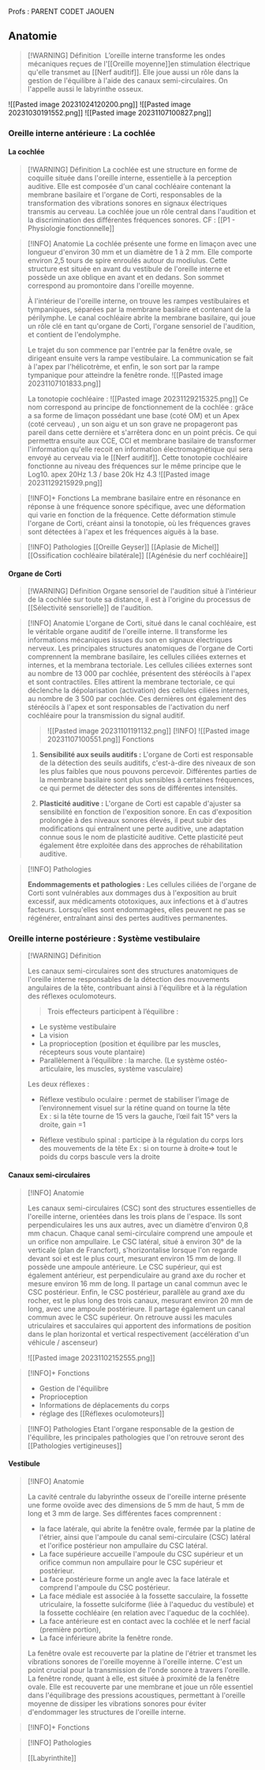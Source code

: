 Profs : PARENT CODET JAOUEN

## Anatomie

>[!WARNING] Définition
> L’oreille interne transforme les ondes mécaniques reçues de l'[[Oreille moyenne]]en stimulation électrique qu'elle transmet au [[Nerf auditif]]. Elle joue aussi un rôle dans la gestion de l'équilibre à l'aide des canaux semi-circulaires. On l'appelle aussi le labyrinthe osseux.

![[Pasted image 20231024120200.png]]
![[Pasted image 20231030191552.png]]
![[Pasted image 20231107100827.png]]
### Oreille interne antérieure : La cochlée

#### La cochlée 

>[!WARNING] Définition
>La cochlée est une structure en forme de coquille située dans l'oreille interne, essentielle à la perception auditive. Elle est composée d'un canal cochléaire contenant la membrane basilaire et l'organe de Corti, responsables de la transformation des vibrations sonores en signaux électriques transmis au cerveau. La cochlée joue un rôle central dans l'audition et la discrimination des différentes fréquences sonores.
>CF : [[P1 - Physiologie fonctionnelle]]

>[!INFO] Anatomie
>La cochlée présente une forme en limaçon avec une longueur d'environ 30 mm et un diamètre de 1 à 2 mm. Elle comporte environ 2,5 tours de spire enroulés autour du modiulus. Cette structure est située en avant du vestibule de l'oreille interne et possède un axe oblique en avant et en dedans. Son sommet correspond au promontoire dans l'oreille moyenne.
>
>
>À l'intérieur de l'oreille interne, on trouve les rampes vestibulaires et tympaniques, séparées par la membrane basilaire et contenant de la périlymphe. Le canal cochléaire abrite la membrane basilaire, qui joue un rôle clé en tant qu'organe de Corti, l'organe sensoriel de l'audition, et contient de l'endolymphe.
>
>Le trajet du son commence par l'entrée par la fenêtre ovale, se dirigeant ensuite vers la rampe vestibulaire. La communication se fait à l'apex par l'hélicotrème, et enfin, le son sort par la rampe tympanique pour atteindre la fenêtre ronde. 
![[Pasted image 20231107101833.png]]
>
> La tonotopie cochléaire :
>  ![[Pasted image 20231129215325.png]]
> Ce nom correspond au principe de fonctionnement de la cochlée : grâce a sa forme de limaçon possédant une base (coté OM) et un Apex (coté cerveau) , un son aigu et un son grave ne propageront pas pareil dans cette dernière et s'arrêtera donc en un point précis. Ce qui permettra ensuite aux CCE, CCI et membrane basilaire de transformer l'information qu'elle recoit en information électromagnétique qui sera envoyé au cerveau via le [[Nerf auditif]]. Cette tonotopie cochléaire fonctionne au niveau des fréquences sur le même principe que le Log10.  apex 20Hz 1.3 / base 20k Hz 4.3
> ![[Pasted image 20231129215929.png]]
> 

>[!INFO]+ Fonctions
>La membrane basilaire entre en résonance en réponse à une fréquence sonore spécifique, avec une déformation qui varie en fonction de la fréquence. Cette déformation stimule l'organe de Corti, créant ainsi la tonotopie, où les fréquences graves sont détectées à l'apex et les fréquences aiguës à la base.

>[!INFO] Pathologies
>[[Oreille Geyser]]
>[[Aplasie de Michel]]
>[[Ossification cochléaire bilatérale]]
>[[Agénésie du nerf cochléaire]]

#### Organe de Corti

>[!WARNING] Définition
>Organe sensoriel de l'audition situé à l'intérieur de la cochlée sur toute sa distance, il est à l'origine du processus de [[Sélectivité sensorielle]] de l'audition.

>[!INFO] Anatomie
>L'organe de Corti, situé dans le canal cochléaire, est le véritable organe auditif de l'oreille interne. Il transforme les informations mécaniques issues du son en signaux électriques nerveux. Les principales structures anatomiques de l'organe de Corti comprennent la membrane basilaire, les cellules ciliées externes et internes, et la membrana tectoriale. Les cellules ciliées externes sont au nombre de 13 000 par cochlée, présentent des stéréocils à l'apex et sont contractiles. Elles attirent la membrane tectoriale, ce qui déclenche la dépolarisation (activation) des cellules ciliées internes, au nombre de 3 500 par cochlée. Ces dernières ont également des stéréocils à l'apex et sont responsables de l'activation du nerf cochléaire pour la transmission du signal auditif.
>>![[Pasted image 20231101191132.png]]
>[!INFO] 
>![[Pasted image 20231107100551.png]]
>Fonctions
>
>1. **Sensibilité aux seuils auditifs :** L'organe de Corti est responsable de la détection des seuils auditifs, c'est-à-dire des niveaux de son les plus faibles que nous pouvons percevoir. Différentes parties de la membrane basilaire sont plus sensibles à certaines fréquences, ce qui permet de détecter des sons de différentes intensités.
   > 
>2. **Plasticité auditive :** L'organe de Corti est capable d'ajuster sa sensibilité en fonction de l'exposition sonore. En cas d'exposition prolongée à des niveaux sonores élevés, il peut subir des modifications qui entraînent une perte auditive, une adaptation connue sous le nom de plasticité auditive. Cette plasticité peut également être exploitée dans des approches de réhabilitation auditive.
>


>[!INFO] Pathologies
>
>**Endommagements et pathologies :** Les cellules ciliées de l'organe de Corti sont vulnérables aux dommages dus à l'exposition au bruit excessif, aux médicaments ototoxiques, aux infections et à d'autres facteurs. Lorsqu'elles sont endommagées, elles peuvent ne pas se régénérer, entraînant ainsi des pertes auditives permanentes.


### Oreille interne postérieure : Système vestibulaire

>[!WARNING] Définition
>
>Les canaux semi-circulaires sont des structures anatomiques de l'oreille interne responsables de la détection des mouvements angulaires de la tête, contribuant ainsi à l'équilibre et à la régulation des réflexes oculomoteurs.
>
>>Trois effecteurs participent à l’équilibre : 
>- Le système vestibulaire   
>- La vision 
>- La proprioception (position et équilibre par les muscles, récepteurs sous voute plantaire)
>- Parallèlement à l’équilibre : la marche. (Le système ostéo-articulaire, les muscles, système vasculaire)
>  
>Les deux réflexes : 
>- Réflexe vestibulo oculaire : permet de stabiliser l’image de l’environnement visuel sur la rétine quand on tourne la tête   
>Ex : si la tête tourne de 15 vers la gauche, l’œil fait 15° vers la droite, gain =1
>
> - Réflexe vestibulo spinal : participe à la régulation du corps lors des mouvements de la tête
>Ex : si on tourne à droite=> tout le poids du corps bascule vers la droite
#### Canaux semi-circulaires 

>[!INFO] Anatomie
>
>  
>Les canaux semi-circulaires (CSC) sont des structures essentielles de l'oreille interne, orientées dans les trois plans de l'espace. Ils sont perpendiculaires les uns aux autres, avec un diamètre d'environ 0,8 mm chacun. Chaque canal semi-circulaire comprend une ampoule et un orifice non ampullaire. Le CSC latéral, situé à environ 30° de la verticale (plan de Francfort), s'horizontalise lorsque l'on regarde devant soi et est le plus court, mesurant environ 15 mm de long. Il possède une ampoule antérieure. Le CSC supérieur, qui est également antérieur, est perpendiculaire au grand axe du rocher et mesure environ 16 mm de long. Il partage un canal commun avec le CSC postérieur. Enfin, le CSC postérieur, parallèle au grand axe du rocher, est le plus long des trois canaux, mesurant environ 20 mm de long, avec une ampoule postérieure. Il partage également un canal commun avec le CSC supérieur. On retrouve aussi les macules utriculaires et sacculaires qui apportent des informations de position dans le plan horizontal et vertical respectivement (accélération d'un véhicule / ascenseur)
>
>![[Pasted image 20231102152555.png]]

>[!INFO]+ Fonctions
>- Gestion de l'équilibre
>- Proprioception
>- Informations de déplacements du corps
>- réglage des [[Réflexes oculomoteurs]] 

>[!INFO] Pathologies
>Etant l'organe responsable de la gestion de l'équilibre, les principales pathologies que l'on retrouve seront des [[Pathologies vertigineuses]] 
#### Vestibule

>[!INFO] Anatomie
>
>La cavité centrale du labyrinthe osseux de l'oreille interne présente une forme ovoïde avec des dimensions de 5 mm de haut, 5 mm de long et 3 mm de large.
>Ses différentes faces comprennent :
>- la face latérale, qui abrite la fenêtre ovale, fermée par la platine de l'étrier, ainsi que l'ampoule du canal semi-circulaire (CSC) latéral et l'orifice postérieur non ampullaire du CSC latéral.
>- La face supérieure accueille l'ampoule du CSC supérieur et un orifice commun non ampullaire pour le CSC supérieur et postérieur.
>- La face postérieure forme un angle avec la face latérale et comprend l'ampoule du CSC postérieur.
>- La face médiale est associée à la fossette sacculaire, la fossette utriculaire, la fossette sulciforme (liée à l'aqueduc du vestibule) et la fossette cochléaire (en relation avec l'aqueduc de la cochlée). 
>- La face antérieure est en contact avec la cochlée et le nerf facial (première portion), 
>- La face inférieure abrite la fenêtre ronde.
>
>La fenêtre ovale est recouverte par la platine de l'étrier et transmet les vibrations sonores de l'oreille moyenne à l'oreille interne. C'est un point crucial pour la transmission de l'onde sonore à travers l'oreille.
>La fenêtre ronde, quant à elle, est située à proximité de la fenêtre ovale. Elle est recouverte par une membrane et joue un rôle essentiel dans l'équilibrage des pressions acoustiques, permettant à l'oreille moyenne de dissiper les vibrations sonores pour éviter d'endommager les structures de l'oreille interne.

>[!INFO]+ Fonctions

>[!INFO] Pathologies
>
>[[Labyrinthite]]
>

